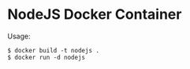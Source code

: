 NodeJS Docker Container
=========================

Usage: 
```
$ docker build -t nodejs .
$ docker run -d nodejs
```
